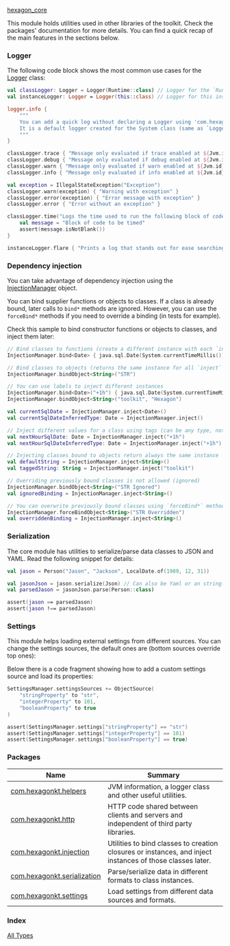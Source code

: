 [hexagon_core](./index.md)

This module holds utilities used in other libraries of the toolkit. Check the packages'
documentation for more details. You can find a quick recap of the main features in the sections
below.

### Logger

The following code block shows the most common use cases for the [Logger](com.hexagonkt.helpers/-logger/index.md) class:

```kotlin
val classLogger: Logger = Logger(Runtime::class) // Logger for the `Runtime` class
val instanceLogger: Logger = Logger(this::class) // Logger for this instance's class

logger.info {
    """
    You can add a quick log without declaring a Logger using 'com.hexagonkt.helpers.logger'.
    It is a default logger created for the System class (same as `Logger(System::class)`).
    """
}

classLogger.trace { "Message only evaluated if trace enabled at ${Jvm.id}" }
classLogger.debug { "Message only evaluated if debug enabled at ${Jvm.id}" }
classLogger.warn { "Message only evaluated if warn enabled at ${Jvm.id}" }
classLogger.info { "Message only evaluated if info enabled at ${Jvm.id}" }

val exception = IllegalStateException("Exception")
classLogger.warn(exception) { "Warning with exception" }
classLogger.error(exception) { "Error message with exception" }
classLogger.error { "Error without an exception" }

classLogger.time("Logs the time used to run the following block of code") {
    val message = "Block of code to be timed"
    assert(message.isNotBlank())
}

instanceLogger.flare { "Prints a log that stands out for ease searching" }
```

### Dependency injection

You can take advantage of dependency injection using the [InjectionManager](com.hexagonkt.injection/-injection-manager/index.md) object.

You can bind supplier functions or objects to classes. If a class is already bound, later calls to
`bind*` methods are ignored. However, you can use the `forceBind*` methods if you need to override
a binding (in tests for example).

Check this sample to bind constructor functions or objects to classes, and inject them later:

```kotlin
// Bind classes to functions (create a different instance with each `inject` call)
InjectionManager.bind<Date> { java.sql.Date(System.currentTimeMillis()) }

// Bind classes to objects (returns the same instance for all `inject` calls)
InjectionManager.bindObject<String>("STR")

// You can use labels to inject different instances
InjectionManager.bind<Date>("+1h") { java.sql.Date(System.currentTimeMillis() + 3_600_000) }
InjectionManager.bindObject<String>("toolkit", "Hexagon")

val currentSqlDate = InjectionManager.inject<Date>()
val currentSqlDateInferredType: Date = InjectionManager.inject()

// Inject different values for a class using tags (can be any type, not only string)
val nextHourSqlDate: Date = InjectionManager.inject("+1h")
val nextHourSqlDateInferredType: Date = InjectionManager.inject("+1h")

// Injecting classes bound to objects return always the same instance
val defaultString = InjectionManager.inject<String>()
val taggedString: String = InjectionManager.inject("toolkit")

// Overriding previously bound classes is not allowed (ignored)
InjectionManager.bindObject<String>("STR Ignored")
val ignoredBinding = InjectionManager.inject<String>()

// You can overwrite previously bound classes using `forceBind*` methods
InjectionManager.forceBindObject<String>("STR Overridden")
val overriddenBinding = InjectionManager.inject<String>()
```

### Serialization

The core module has utilities to serialize/parse data classes to JSON and YAML. Read the following
snippet for details:

```kotlin
val jason = Person("Jason", "Jackson", LocalDate.of(1989, 12, 31))

val jasonJson = jason.serialize(Json) // Can also be Yaml or an string: "application/json"
val parsedJason = jasonJson.parse(Person::class)

assert(jason == parsedJason)
assert(jason !== parsedJason)
```

### Settings

This module helps loading external settings from different sources. You can change the settings
sources, the default ones are (bottom sources override top ones):

Below there is a code fragment showing how to add a custom settings source and load its properties:

```kotlin
SettingsManager.settingsSources += ObjectSource(
    "stringProperty" to "str",
    "integerProperty" to 101,
    "booleanProperty" to true
)

assert(SettingsManager.settings["stringProperty"] == "str")
assert(SettingsManager.settings["integerProperty"] == 101)
assert(SettingsManager.settings["booleanProperty"] == true)
```

### Packages

| Name | Summary |
|---|---|
| [com.hexagonkt.helpers](com.hexagonkt.helpers/index.md) | JVM information, a logger class and other useful utilities. |
| [com.hexagonkt.http](com.hexagonkt.http/index.md) | HTTP code shared between clients and servers and independent of third party libraries. |
| [com.hexagonkt.injection](com.hexagonkt.injection/index.md) | Utilities to bind classes to creation closures or instances, and inject instances of those classes later. |
| [com.hexagonkt.serialization](com.hexagonkt.serialization/index.md) | Parse/serialize data in different formats to class instances. |
| [com.hexagonkt.settings](com.hexagonkt.settings/index.md) | Load settings from different data sources and formats. |

### Index

[All Types](alltypes/index.md)
